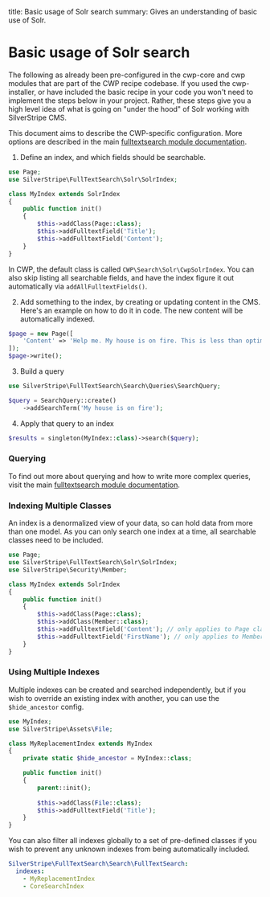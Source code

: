 title: Basic usage of Solr search
summary: Gives an understanding of basic use of Solr.

# Basic usage of Solr search

The following as already been pre-configured in the cwp-core and cwp modules that are part of the CWP recipe codebase.
If you used the cwp-installer, or have included the basic recipe in your code you won't need to implement the steps below in your project.
Rather, these steps give you a high level idea of what is going on "under the hood" of Solr working with SilverStripe CMS.

This document aims to describe the CWP-specific configuration.
More options are described in the main [fulltextsearch module documentation](https://github.com/silverstripe/silverstripe-fulltextsearch/blob/master/docs/en/index.md).

1) Define an index, and which fields should be searchable.

```php
use Page;
use SilverStripe\FullTextSearch\Solr\SolrIndex;

class MyIndex extends SolrIndex
{
    public function init()
    {
        $this->addClass(Page::class);
        $this->addFulltextField('Title');
        $this->addFulltextField('Content');
    }
}
```

In CWP, the default class is called `CWP\Search\Solr\CwpSolrIndex`.
You can also skip listing all searchable fields, and have the index
figure it out automatically via `addAllFulltextFields()`.


2) Add something to the index, by creating or updating content in the CMS.
Here's an example on how to do it in code. The new content will be automatically indexed.

```php
$page = new Page([
    'Content' => 'Help me. My house is on fire. This is less than optimal.'
]);
$page->write();
```

3) Build a query

```php
use SilverStripe\FullTextSearch\Search\Queries\SearchQuery;

$query = SearchQuery::create()
    ->addSearchTerm('My house is on fire');
```

4) Apply that query to an index

```php
$results = singleton(MyIndex::class)->search($query);
```

### Querying

To find out more about querying and how to write more complex queries, visit the main [fulltextsearch module documentation](https://github.com/silverstripe/silverstripe-fulltextsearch/blob/master/docs/en/04_querying.md). 

### Indexing Multiple Classes

An index is a denormalized view of your data, so can hold data from more than one model.
As you can only search one index at a time, all searchable classes need to be included.

```php
use Page;
use SilverStripe\FullTextSearch\Solr\SolrIndex;
use SilverStripe\Security\Member;

class MyIndex extends SolrIndex
{
    public function init()
    {
        $this->addClass(Page::class);
        $this->addClass(Member::class);
        $this->addFulltextField('Content'); // only applies to Page class
        $this->addFulltextField('FirstName'); // only applies to Member class
    }
}
```

### Using Multiple Indexes

Multiple indexes can be created and searched independently, but if you wish to override an existing
index with another, you can use the `$hide_ancestor` config.

```php
use MyIndex;
use SilverStripe\Assets\File;

class MyReplacementIndex extends MyIndex
{
    private static $hide_ancestor = MyIndex::class;

    public function init()
    {
        parent::init();
 
        $this->addClass(File::class);
        $this->addFulltextField('Title');
    }
}
```

You can also filter all indexes globally to a set of pre-defined classes if you wish to 
prevent any unknown indexes from being automatically included.

```yaml
SilverStripe\FullTextSearch\Search\FullTextSearch:
  indexes:
    - MyReplacementIndex
    - CoreSearchIndex
```
